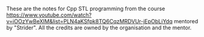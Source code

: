 These are the notes for Cpp STL programming from the course https://www.youtube.com/watch?v=iOOzYwBeXIM&list=PLN4aKSfpk8TQ6CqzMRDVUr-jEpObLiYdq mentored by "Strider".
All the credits are owned by the organisation and the mentor.

